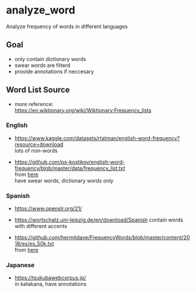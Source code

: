 # analyze_word

Analyze frequency of words in different languages

## Goal

- only contain dictionary words
- swear words are filterd
- provide annotations if neccesary

## Word List Source

- more reference: <https://en.wiktionary.org/wiki/Wiktionary:Frequency_lists>

### English

- <https://www.kaggle.com/datasets/rtatman/english-word-frequency?resource=download>  
lots of non-words

- <https://github.com/ps-kostikov/english-word-frequency/blob/master/data/frequency_list.txt>  
from [here](<https://www.reddit.com/r/LanguageTechnology/comments/a50q9y/open_source_word_lists/>)  
have swear words, dictionary words only

### Spanish

- <https://www.openslr.org/21/>

- <https://wortschatz.uni-leipzig.de/en/download/Spanish>
contain words with different accents

- <https://github.com/hermitdave/FrequencyWords/blob/master/content/2018/es/es_50k.txt>  
from [here](https://www.reddit.com/r/Spanish/comments/10uqn1c/vocabulary_library_15k_most_used_words/)

### Japanese

- <https://tsukubawebcorpus.jp/>  
in katakana, have annotations
